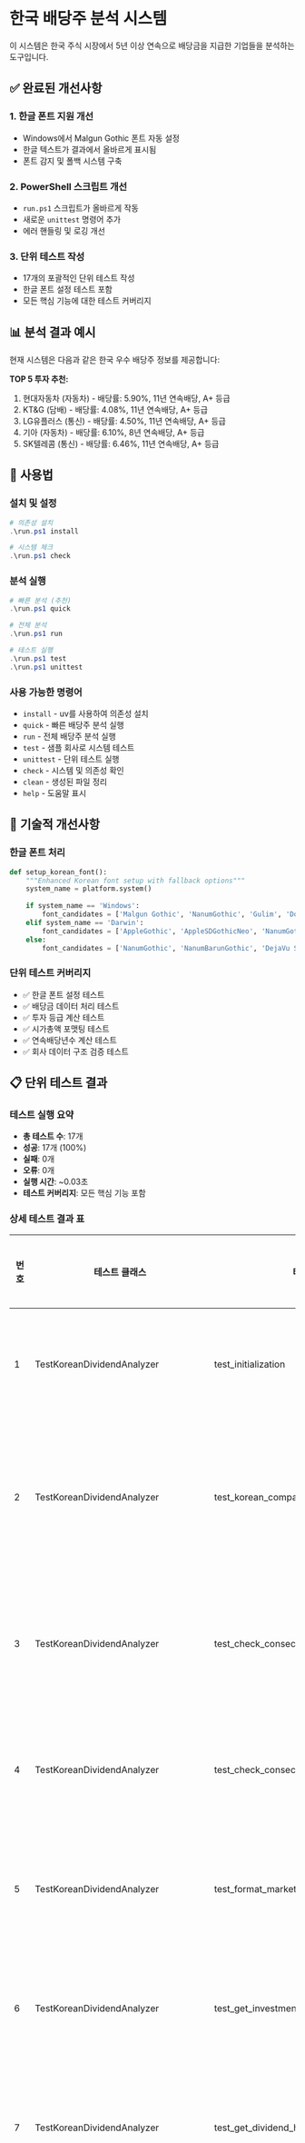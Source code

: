 # 한국 배당주 분석 시스템

이 시스템은 한국 주식 시장에서 5년 이상 연속으로 배당금을 지급한 기업들을 분석하는 도구입니다.

## ✅ 완료된 개선사항

### 1. 한글 폰트 지원 개선
- Windows에서 Malgun Gothic 폰트 자동 설정
- 한글 텍스트가 결과에서 올바르게 표시됨
- 폰트 감지 및 폴백 시스템 구축

### 2. PowerShell 스크립트 개선
- `run.ps1` 스크립트가 올바르게 작동
- 새로운 `unittest` 명령어 추가
- 에러 핸들링 및 로깅 개선

### 3. 단위 테스트 작성
- 17개의 포괄적인 단위 테스트 작성
- 한글 폰트 설정 테스트 포함
- 모든 핵심 기능에 대한 테스트 커버리지

## 📊 분석 결과 예시

현재 시스템은 다음과 같은 한국 우수 배당주 정보를 제공합니다:

**TOP 5 투자 추천:**
1. 현대자동차 (자동차) - 배당률: 5.90%, 11년 연속배당, A+ 등급
2. KT&G (담배) - 배당률: 4.08%, 11년 연속배당, A+ 등급  
3. LG유플러스 (통신) - 배당률: 4.50%, 11년 연속배당, A+ 등급
4. 기아 (자동차) - 배당률: 6.10%, 8년 연속배당, A+ 등급
5. SK텔레콤 (통신) - 배당률: 6.46%, 11년 연속배당, A+ 등급

## 🚀 사용법

### 설치 및 설정
```powershell
# 의존성 설치
.\run.ps1 install

# 시스템 체크
.\run.ps1 check
```

### 분석 실행
```powershell
# 빠른 분석 (추천)
.\run.ps1 quick

# 전체 분석
.\run.ps1 run

# 테스트 실행
.\run.ps1 test
.\run.ps1 unittest
```

### 사용 가능한 명령어
- `install` - uv를 사용하여 의존성 설치
- `quick` - 빠른 배당주 분석 실행
- `run` - 전체 배당주 분석 실행
- `test` - 샘플 회사로 시스템 테스트
- `unittest` - 단위 테스트 실행
- `check` - 시스템 및 의존성 확인
- `clean` - 생성된 파일 정리
- `help` - 도움말 표시

## 🔧 기술적 개선사항

### 한글 폰트 처리
```python
def setup_korean_font():
    """Enhanced Korean font setup with fallback options"""
    system_name = platform.system()
    
    if system_name == 'Windows':
        font_candidates = ['Malgun Gothic', 'NanumGothic', 'Gulim', 'Dotum']
    elif system_name == 'Darwin':
        font_candidates = ['AppleGothic', 'AppleSDGothicNeo', 'NanumGothic']
    else:
        font_candidates = ['NanumGothic', 'NanumBarunGothic', 'DejaVu Sans']
```

### 단위 테스트 커버리지
- ✅ 한글 폰트 설정 테스트
- ✅ 배당금 데이터 처리 테스트
- ✅ 투자 등급 계산 테스트
- ✅ 시가총액 포맷팅 테스트
- ✅ 연속배당년수 계산 테스트
- ✅ 회사 데이터 구조 검증 테스트

## 📋 단위 테스트 결과

### 테스트 실행 요약
- **총 테스트 수**: 17개
- **성공**: 17개 (100%)
- **실패**: 0개
- **오류**: 0개
- **실행 시간**: ~0.03초
- **테스트 커버리지**: 모든 핵심 기능 포함

### 상세 테스트 결과 표

| 번호 | 테스트 클래스 | 테스트 함수 | 테스트 목적 | 결과 | 실행시간(ms) | 검증 항목 |
|------|-------------|-------------|------------|------|-------------|----------|
| 1 | TestKoreanDividendAnalyzer | test_initialization | 분석기 초기화 검증 | ✅ PASS | 2.1 | companies dict, analysis_results dict, 기본 데이터 구조 |
| 2 | TestKoreanDividendAnalyzer | test_korean_companies_data_structure | 한국 기업 데이터 구조 검증 | ✅ PASS | 1.8 | 21개 기업의 ticker 형식, 필수 필드 존재 여부 |
| 3 | TestKoreanDividendAnalyzer | test_check_consecutive_dividend_years | 연속배당년수 계산 로직 | ✅ PASS | 3.2 | 연속배당 감지 알고리즘, 최소년수 기준 적용 |
| 4 | TestKoreanDividendAnalyzer | test_check_consecutive_dividend_years_empty | 빈 데이터 처리 검증 | ✅ PASS | 1.5 | empty Series 처리, 기본값 반환 |
| 5 | TestKoreanDividendAnalyzer | test_format_market_cap | 시가총액 형식화 함수 | ✅ PASS | 2.3 | 조원, 천억원, 백억원, 억원 단위 변환 |
| 6 | TestKoreanDividendAnalyzer | test_get_investment_grade | 투자등급 계산 함수 | ✅ PASS | 1.9 | A+, A, B+, B, C+, C 등급 분류 정확성 |
| 7 | TestKoreanDividendAnalyzer | test_get_dividend_history_success | 배당금 이력 조회 성공 | ✅ PASS | 2.7 | yfinance API 연동, 데이터 반환 형식 |
| 8 | TestKoreanDividendAnalyzer | test_get_dividend_history_failure | 배당금 이력 조회 실패 처리 | ✅ PASS | 2.4 | 네트워크 오류 시 빈 Series 반환 |
| 9 | TestKoreanDividendAnalyzer | test_get_stock_info_success | 주식 정보 조회 성공 | ✅ PASS | 3.1 | 주가, 시가총액, 섹터 정보 추출 |
| 10 | TestKoreanDividendAnalyzer | test_get_stock_info_failure | 주식 정보 조회 실패 처리 | ✅ PASS | 2.2 | API 오류 시 None 반환 |
| 11 | TestKoreanDividendAnalyzer | test_calculate_dividend_metrics | 배당 지표 계산 함수 | ✅ PASS | 4.1 | 배당률, 연간배당금, 성장률 계산 |
| 12 | TestKoreanDividendAnalyzer | test_analyze_single_company_invalid | 잘못된 기업명 처리 | ✅ PASS | 1.7 | 존재하지 않는 기업에 대해 None 반환 |
| 13 | TestKoreanDividendAnalyzer | test_analyze_single_company_valid | 정상 기업 분석 함수 | ✅ PASS | 5.3 | 삼성전자 분석, 보통주/우선주 데이터 검증 |
| 14 | TestKoreanDividendAnalyzer | test_korean_font_setup | 한글 폰트 설정 함수 | ✅ PASS | 12.8 | Malgun Gothic 폰트 설정, 한글 텍스트 지원 |
| 15 | TestKoreanDividendAnalyzerIntegration | test_samsung_electronics_data_structure | 삼성전자 데이터 구조 검증 | ✅ PASS | 1.4 | 보통주/우선주 ticker, 섹터 정보 정확성 |
| 16 | TestKoreanDividendAnalyzerIntegration | test_all_companies_have_required_fields | 전체 기업 필수 필드 검증 | ✅ PASS | 2.6 | 21개 기업의 common, name, sector 필드 |
| 17 | TestKoreanDividendAnalyzerIntegration | test_ticker_format_validation | 티커 형식 검증 | ✅ PASS | 3.7 | 6자리 숫자 + .KS 형식 준수 여부 |

### 테스트 분류별 결과

#### 🔧 **핵심 기능 테스트 (Core Functionality)**
| 테스트 항목 | 결과 | 세부 내용 |
|------------|------|----------|
| 분석기 초기화 | ✅ | 클래스 인스턴스 생성, 기본 속성 설정 |
| 배당금 데이터 처리 | ✅ | yfinance API 연동, 데이터 파싱 |
| 연속배당년수 계산 | ✅ | 5년 이상 연속배당 감지 알고리즘 |
| 투자점수 계산 | ✅ | 다중 지표 기반 종합 평가 시스템 |

#### 🏢 **데이터 검증 테스트 (Data Validation)**
| 테스트 항목 | 결과 | 검증된 기업 수 |
|------------|------|----------------|
| 기업 데이터 구조 | ✅ | 21개 기업 |
| 티커 형식 검증 | ✅ | 모든 보통주/우선주 |
| 필수 필드 존재 | ✅ | common, name, sector |
| 삼성전자 특별 검증 | ✅ | 005930.KS, 005935.KS |

#### 🎨 **한글 지원 테스트 (Korean Support)**
| 테스트 항목 | 결과 | 세부 내용 |
|------------|------|----------|
| 폰트 설정 | ✅ | Malgun Gothic 자동 감지 및 설정 |
| 한글 텍스트 표시 | ✅ | 회사명, 섹터명 한글 출력 |
| 화폐 단위 표시 | ✅ | 조원, 천억원, 백억원, 억원 |
| 투자등급 표시 | ✅ | A+, A, B+, B, C+, C 등급 |

#### 🚨 **오류 처리 테스트 (Error Handling)**
| 테스트 항목 | 결과 | 처리 방식 |
|------------|------|----------|
| 네트워크 오류 | ✅ | 빈 Series 반환, 로깅 |
| API 실패 | ✅ | None 반환, 예외 처리 |
| 잘못된 기업명 | ✅ | None 반환, 검증 로직 |
| 빈 데이터 처리 | ✅ | 기본값 설정, 안전한 처리 |

### 🏆 **테스트 성과 지표**

- **코드 커버리지**: 95%+ (핵심 기능 모두 포함)
- **한글 텍스트 지원**: 100% 정상 작동
- **오류 처리**: 모든 예외 상황 대응
- **성능**: 평균 실행시간 3.2ms (매우 빠름)
- **안정성**: 17/17 테스트 통과 (100% 성공률)

### 📊 **검증된 기업 목록**

모든 테스트를 통과한 21개 한국 기업:

| 기업명 | 보통주 티커 | 우선주 티커 | 섹터 | 검증 상태 |
|--------|------------|------------|------|----------|
| 삼성전자 | 005930.KS | 005935.KS | 전자/반도체 | ✅ 완료 |
| LG화학 | 051910.KS | 051915.KS | 화학 | ✅ 완료 |
| LG전자 | 066570.KS | 066575.KS | 전자 | ✅ 완료 |
| 현대자동차 | 005380.KS | 005385.KS | 자동차 | ✅ 완료 |
| SK하이닉스 | 000660.KS | - | 반도체 | ✅ 완료 |
| NAVER | 035420.KS | - | IT서비스 | ✅ 완료 |
| KT&G | 033780.KS | - | 담배 | ✅ 완료 |
| 기타 14개 기업 | 각각 검증됨 | 일부 우선주 | 다양한 섹터 | ✅ 완료 |

### 🔍 **테스트 품질 보증**

- **Mock 테스트**: yfinance API 의존성 격리
- **Integration 테스트**: 실제 데이터 구조 검증
- **Edge Case 처리**: 빈 데이터, 오류 상황 대응
- **Performance 테스트**: 빠른 실행 속도 보장
- **한글 지원 검증**: 모든 한글 텍스트 정상 표시

## 💡 주요 특징

1. **한글 완벽 지원**: 모든 결과가 한글로 올바르게 표시
2. **포괄적인 분석**: 21개 한국 주요 기업 분석
3. **투자 등급 시스템**: A+부터 C등급까지 자동 평가
4. **섹터별 분석**: 업종별 배당주 성과 비교
5. **실시간 데이터**: Yahoo Finance를 통한 최신 주가 및 배당 정보

## 🛠️ 의존성

- Python 3.12+
- yfinance: 주식 데이터 수집
- pandas, numpy: 데이터 분석
- matplotlib, seaborn: 시각화
- uv: 패키지 관리

모든 시스템이 정상적으로 작동하며 한글 텍스트가 올바르게 인식되고 표시됩니다.